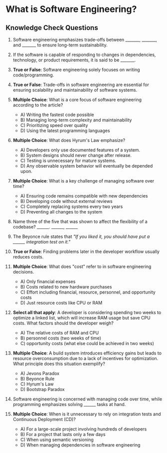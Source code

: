 # What is Software Engineering?

## Knowledge Check Questions

1. Software engineering emphasizes trade-offs between _______, _______, and _______ to ensure long-term sustainability.

2. If the software is capable of responding to changes in dependencies, technology, or product requirements, it is said to be _______.

3. **True or False**: Software engineering solely focuses on writing code/programming.

4. **True or False**: Trade-offs in software engineering are essential for ensuring scalability and maintainability of software systems.

5. **Multiple Choice**: What is a core focus of software engineering according to the article?

    - A) Writing the fastest code possible
    - B) Managing long-term complexity and maintainability
    - C) Prioritizing speed over quality
    - D) Using the latest programming languages

6. **Multiple Choice**: What does Hyrum's Law emphasize?

    - A) Developers only use documented features of a system.
    - B) System designs should never change after release.
    - C) Testing is unnecessary for mature systems.
    - D) Any observable system behavior will eventually be depended upon.

7. **Multiple Choice**: What is a key challenge of managing software over time?

    - A) Ensuring code remains compatible with new dependencies
    - B) Developing code without external reviews
    - C) Completely replacing systems every two years
    - D) Preventing all changes to the system

8. Name three of the five that was shown to affect the flexibility of a codebase? ______. ______, ______

9. The Beyonce rule states that *"If you liked it, you should have put a ______ integration test on it."*

10. **True or False**: Finding problems later in the developer workflow usually reduces costs.

11. **Multiple Choice**: What does "cost" refer to in software engineering decisions.

    - A) Only financial expenses
    - B) Costs related to new hardware purchases
    - C) Effort including financial, resource, personnel, and opportunity costs
    - D) Just resource costs like CPU or RAM

12. **Select all that apply**: A developer is considering spending two weeks to optimize a linked list, which will increase RAM usage but save CPU costs. What factors should the developer weigh?

    - A) The relative costs of RAM and CPU
    - B) personnel costs (two weeks of time)
    - C) opportunity costs (what else could be achieved in two weeks)

13. **Multiple Choice**: A build system introduces efficiency gains but leads to resource overconsumption due to a lack of incentives for optimization. What principle does this situation exemplify?

    - A) Jevons Paradox
    - B) Beyonce Rule
    - C) Hyrum's Law
    - D) Bootstrap Paradox

14. Software engineering is concerned with managing code over time, while programming emphasizes solving ______ tasks at hand.

15. **Multiple Choice**: When is it unnecessary to rely on integration tests and Continuous Deployment (CD)?

    - A) For a large-scale project involving hundreds of developers
    - B) For a project that lasts only a few days
    - C) When using semantic versioning
    - D) When managing dependencies in software engineering